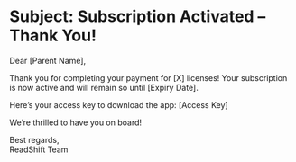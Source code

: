 # Subject: Subscription Activated – Thank You!

Dear [Parent Name],

Thank you for completing your payment for [X] licenses! Your subscription is now active and will remain so until [Expiry Date].

Here’s your access key to download the app: [Access Key]

We’re thrilled to have you on board!

Best regards,  
ReadShift Team

<!-- from db files or stripe -->